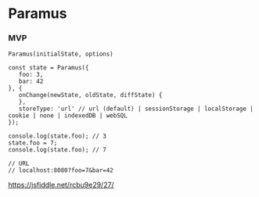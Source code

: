 # Paramus

### MVP

`Paramus(initialState, options)`

```
const state = Paramus({
   foo: 3, 
   bar: 42
}, {
   onChange(newState, oldState, diffState) {
   },
   storeType: 'url' // url (default) | sessionStorage | localStorage | cookie | none | indexedDB | webSQL
});

console.log(state.foo); // 3
state.foo = 7;
console.log(state.foo); // 7

// URL
// localhost:8080?foo=7&bar=42
```
https://jsfiddle.net/rcbu9e29/27/

